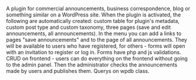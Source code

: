 A plugin for commercial announcements, business correspondence, blog or something similar on a WordPress site.
When the plugin is activated, the following are automatically created: custom table for plugin's metadata, custom post type and custom taxonomy, three pages (save and edit announcements, all announcements).
In the menu you can add a links to pages "save announcements" and to the page of all announcements. 
They will be available to users who have registered, for others - forms will open with an invitation to register or log in.
Forms have php and js validations.
CRUD on frontend - users can do everything on the frontend without going to the admin panel. Then the administrator checks the announcements made by users and publishes them.
Querys on wpdb class.
